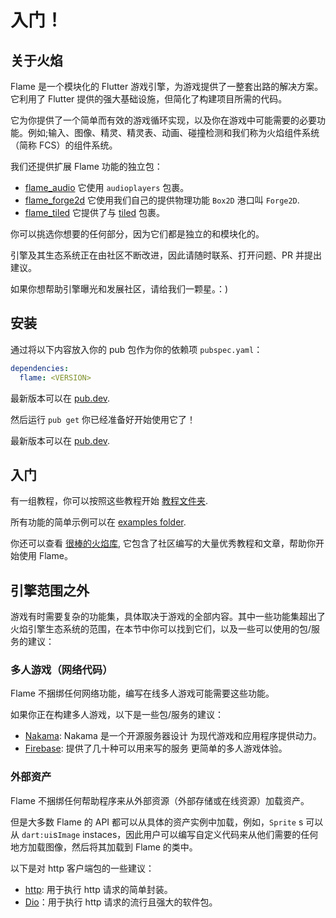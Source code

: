 # 入门！

## 关于火焰

Flame 是一个模块化的 Flutter 游戏引擎，为游戏提供了一整套出路的解决方案。它利用了 Flutter 提供的强大基础设施，但简化了构建项目所需的代码。

它为你提供了一个简单而有效的游戏循环实现，以及你在游戏中可能需要的必要功能。例如;输入、图像、精灵、精灵表、动画、碰撞检测和我们称为火焰组件系统（简称 FCS）的组件系统。

我们还提供扩展 Flame 功能的独立包：
- [flame_audio](https://pub.dev/packages/flame_audio) 它使用 `audioplayers` 包裹。
- [flame_forge2d](https://pub.dev/packages/flame_forge2d) 它使用我们自己的提供物理功能 `Box2D` 港口叫 `Forge2D`.
- [flame_tiled](https://pub.dev/packages/flame_tiled) 它提供了与 [tiled](https://pub.dev/packages/tiled) 包裹。

你可以挑选你想要的任何部分，因为它们都是独立的和模块化的。

引擎及其生态系统正在由社区不断改进，因此请随时联系、打开问题、PR 并提出建议。

如果你想帮助引擎曝光和发展社区，请给我们一颗星。：)

## 安装

通过将以下内容放入你的 pub 包作为你的依赖项 `pubspec.yaml`：

```yaml
dependencies:
  flame: <VERSION>
```

最新版本可以在 [pub.dev](https://pub.dev/packages/flame/install).

然后运行 `pub get` 你已经准备好开始使用它了！

最新版本可以在 [pub.dev](https://pub.dev/packages/flame/install).

## 入门

有一组教程，你可以按照这些教程开始 [教程文件夹](https://github.com/flame-engine/flame/tree/main/tutorials).

所有功能的简单示例可以在 [examples folder](https://github.com/flame-engine/flame/tree/main/examples).

你还可以查看 [很棒的火焰库](https://github.com/flame-engine/awesome-flame#articles--tutorials), 它包含了社区编写的大量优秀教程和文章，帮助你开始使用 Flame。


## 引擎范围之外

游戏有时需要复杂的功能集，具体取决于游戏的全部内容。其中一些功能集超出了火焰引擎生态系统的范围，在本节中你可以找到它们，以及一些可以使用的包/服务的建议：

### 多人游戏（网络代码）

Flame 不捆绑任何网络功能，编写在线多人游戏可能需要这些功能。

如果你正在构建多人游戏，以下是一些包/服务的建议：

 - [Nakama](https://github.com/Allan-Nava/nakama-flutter): Nakama 是一个开源服务器设计
为现代游戏和应用程序提供动力。
 - [Firebase](https://firebase.google.com/): 提供了几十种可以用来写的服务
更简单的多人游戏体验。

### 外部资产

Flame 不捆绑任何帮助程序来从外部资源（外部存储或在线资源）加载资产。

但是大多数 Flame 的 API 都可以从具体的资产实例中加载，例如，`Sprite` s 可以从 `dart:ui`s`Image` instaces，因此用户可以编写自定义代码来从他们需要的任何地方加载图像，然后将其加载到 Flame 的类中。

以下是对 http 客户端包的一些建议：

 - [http](https://pub.dev/packages/http): 用于执行 http 请求的简单封装。
 - [Dio](https://pub.dev/packages/dio)：用于执行 http 请求的流行且强大的软件包。
